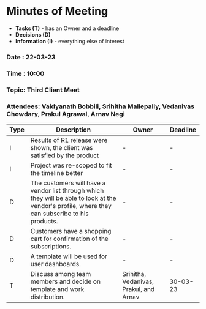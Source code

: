 
# Minutes of Meeting

* **Tasks (T)** - has an Owner and a deadline
* **Decisions (D)**
* **Information (I)** - everything else of interest

### Date : 22-03-23
### Time : 10:00
### Topic: Third Client Meet
### Attendees: Vaidyanath Bobbili, Srihitha Mallepally, Vedanivas Chowdary, Prakul Agrawal, Arnav Negi

Type | Description | Owner | Deadline  
---- | ----------------------------------------------------------------------------------- | --------------- | --------  
I | Results of R1 release were shown, the client was satisfied by the product | - | -  
I | Project was re-scoped to fit the timeline better | - | -  
D | The customers will have a vendor list through which they will be able to look at the vendor's profile, where they can subscribe to his products. | - | -  
D | Customers have a shopping cart for confirmation of the subscriptions. | - | -  
D | A template will be used for user dashboards. | - | -  
T | Discuss among team members and decide on template and work distribution. | Srihitha, Vedanivas, Prakul, and Arnav  | 30-03-23